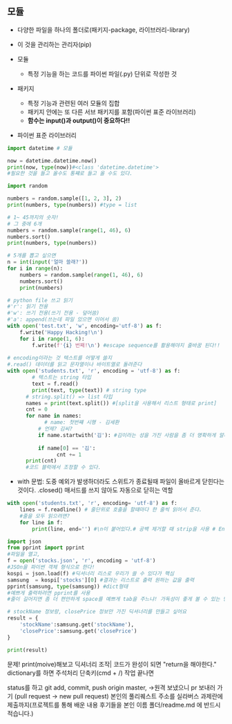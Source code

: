 ## 모듈

- 다양한 파일을 하나의 폴더로(패키지-package, 라이브러리-library)
- 이 것을 관리하는 관리자(pip)

- 모듈
  - 특정 기능을 하는 코드를 파이썬 파일(.py) 단위로 작성한 것
- 패키지
  - 특정 기능과 관련된 여러 모듈의 집합
  - 패키지 안에는 또 다른 서브 패키지를 포함(파이썬 표준 라이브러리)
  - **함수는 input()과 output()이 중요하다!!**
- 파이썬 표준 라이브러리

```python
import datetime # 모듈

now = datetime.datetime.now()
print(now, type(now))#<class 'datetime.datetime'>
#필요한 것을 들고 올수도 통쨰로 들고 올 수도 있다.
```

```python
import random

numbers = random.sample([1, 2, 3], 2)
print(numbers, type(numbers)) #type = list

# 1~ 45까지의 숫자!
# 그 중에 6개
numbers = random.sample(range(1, 46), 6)
numbers.sort()
print(numbers, type(numbers))

# 5개를 뽑고 싶으면
n = int(input('얼마 쓸래?'))
for i in range(n):
   	numbers = random.sample(range(1, 46), 6)
    numbers.sort()
    print(numbers)
```

```python
# python file 쓰고 읽기
#'r': 읽기 전용
#'w': 쓰기 전용(쓰기 전용 - 덮어씀)
#'a': append(쓰는데 파일 있으면 이어서 씀)
with open('test.txt', 'w', encoding='utf-8') as f:
  	f.write('Happy Hacking!\n')
    for i in range(1, 6):
      	f.write(f'{i} 번째!\n') #escape sequence를 활용해야지 줄바꿈 된다!!
        
# encoding이라는 것 텍스트를 어떻게 쓸지        
#.read() 데이터를 읽고 문자열이나 바이트열로 돌려준다        
with open('students.txt', 'r', encoding = 'utf-8') as f:
  		# 텍스트는 string 타입
  		text = f.read()
    	print(text, type(text)) # string type
      # string.split() => list 타입
      names = print(text.split()) #[split을 사용해서 리스트 형태로 print]
      cnt = 0
      for name in names:
        	# name: 첫번쨰 시행 - 김세환
          # 언제? 김씨?
          if name.startwith('김'): #김이라는 성을 가진 사람을 좀 더 명확하게 알려준다. 
            
          if name[0] == '김':
            	cnt += 1
      print(cnt)
      #코드 블럭에서 조정할 수 있다.
```

- with 문법: 도중 예외가 발생하더라도 스위트가 종료될때 파일이 올바르게 닫힌다는 것이다. .closed() 매서드를 쓰지 않아도 자동으로 닫히는 역할 

```python
with open('students.txt', 'r', encoding= 'utf-8') as f:
  	lines = f.readline() # 줄단위로 호출을 할떄마다 한 줄씩 읽어서 준다.
    #줄을 모두 읽으려면?
    for line in f:
      	print(line, end='') #\n이 붙어있다.# 공백 제거할 때 strip을 사용 # Enter도 한 줄로 취급한다.
```

```python
import json
from pprint import pprint
#파일을 열고,
f = open('stocks.json', 'r', encoding = 'utf-8')
#JSOn을 파이썬 객체 형식으로 한다!
kospi = json.load(f) #딕셔너리 리스로 우리가 쓸 수 있다가 핵심 
samsung  = kospi['stocks'][0] #결과는 리스트로 출력 원하는 값을 출력
pprint(samsung, type(samsung)) #dict형태 
#예쁘게 출력하려면 pprint를 사용
#줄이 길어지면 좀 더 편안하게 space를 예쁘게 tab을 주느냐! 가독성이 좋게 볼 수 있는 방법이 있다. 보여지는 순서가 알파벳으로 바뀐다.

# stockName 정보랑, closePrice 정보만 가진 딕셔너리를 만들고 싶어요
result = {
  	'stockName':samsung.get('stockName'),
  	'closePrice':samsung.get('closePrice')
}

print(result)
```

문제! print(moive)해보고 딕셔너리 조작| 코드가 완성이 되면 "return을 해야한다." dictionary를 하면  주석처리 단축키(cmd + /) 작업 끝나면 

status를 하고 git add, commit, push origin master, ->원격 보냈으니 pr 보내러 가기 (pull request -> new pull request) 본인의 풀리퀘스트 주소를 실라버스 과제란에 제출까지(프로젝트를 통해 배운 내용 후기들을 본인 이름 폴더/readme.md 에 반드시 적습니다.)







